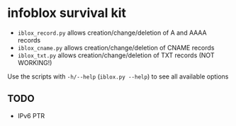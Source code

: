 # infoblox survival kit

- `iblox_record.py` allows creation/change/deletion of A and AAAA records
- `iblox_cname.py` allows creation/change/deletion of CNAME records
- `iblox_txt.py` allows creation/change/deletion of TXT records (NOT WORKING!)

Use the scripts with `-h/--help` (`iblox.py --help`) to see all available options

## TODO

- IPv6 PTR
